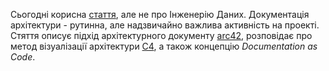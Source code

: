 Сьогодні корисна [стаття](https://www.workingsoftware.dev/software-architecture-documentation-the-ultimate-guide/), але не про Інженерію Даних. Документація архітектури - рутинна, але надзвичайно важлива активність на проекті. Стяття описує підхід архітектурного документу [arc42](https://arc42.org/), розповідає про метод візуалізації архітектури [C4](https://c4model.com/), а також концепцію _Documentation as Code_.